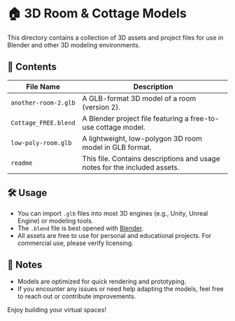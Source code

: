 # 🏠 3D Room & Cottage Models

This directory contains a collection of 3D assets and project files for use in Blender and other 3D modeling environments.

## 📁 Contents

| File Name              | Description                                                                 |
|------------------------|-----------------------------------------------------------------------------|
| `another-room-2.glb`   | A GLB-format 3D model of a room (version 2).                                |
| `Cottage_FREE.blend`   | A Blender project file featuring a free-to-use cottage model.               |
| `low-poly-room.glb`    | A lightweight, low-polygon 3D room model in GLB format.                     |
| `readme`               | This file. Contains descriptions and usage notes for the included assets.   |

## 🛠️ Usage

- You can import `.glb` files into most 3D engines (e.g., Unity, Unreal Engine) or modeling tools.
- The `.blend` file is best opened with [Blender](https://www.blender.org/).
- All assets are free to use for personal and educational projects. For commercial use, please verify licensing.

## 📌 Notes

- Models are optimized for quick rendering and prototyping.
- If you encounter any issues or need help adapting the models, feel free to reach out or contribute improvements.

Enjoy building your virtual spaces!
